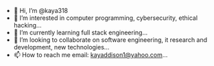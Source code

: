 - 👋 Hi, I’m @kaya318
- 👀 I’m interested in computer programming, cybersecurity, ethical hacking...
- 🌱 I’m currently learning full stack engineering...
- 💞️ I’m looking to collaborate on software engineering, it research and development, new technologies...
- 📫 How to reach me email: kayaddison1@yahoo.com...

<!---
kaya318/kaya318 is a ✨ special ✨ repository because its `README.md` (this file) appears on your GitHub profile.
You can click the Preview link to take a look at your changes.
--->
